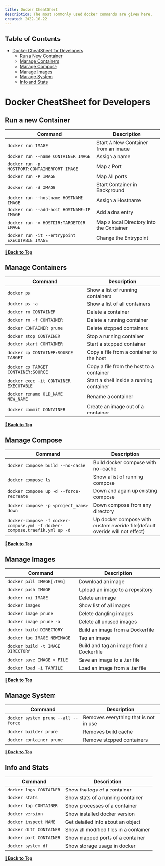 ```yaml
---
title: Docker CheatSheet
description: The most commonly used docker commands are given here.
created: 2022-10-22
---
```


## Table of Contents

- [Docker CheatSheet for Developers](#docker-cheatsheet-for-developers)
  - [Run a New Container](#run-a-new-container) 
  - [Manage Containers](#manage-containers)
  - [Manage Compose](#manage-compose)
  - [Manage Images](#manage-images)
  - [Manage System](#manage-system)
  - [Info and Stats](#info-and-stats)

# Docker CheatSheet for Developers

## Run a new Container

| Command                                        | Description                              |
| ---------------------------------------------- | ---------------------------------------- |
| `docker run IMAGE`                             | Start A New Container from an image      |
| `docker run --name CONTAINER IMAGE`            | Assign a name                            |
| `docker run -p HOSTPORT:CONTAINERPORT IMAGE`   | Map a Port                               |
| `docker run -P IMAGE`                          | Map All ports                            |
| `docker run -d IMAGE`                          | Start Container in Background            |
| `docker run --hostname HOSTNAME IMAGE`         | Assign a Hostname                        |
| `docker run --add-host HOSTNAME:IP IMAGE`      | Add a dns entry                          |
| `docker run -v HOSTDIR:TARGETDIR IMAGE`        | Map a local Directory into the Container |
| `docker run -it --entrypoint EXECUTABLE IMAGE` | Change the Entrypoint                    |

**[🔼Back to Top](#table-of-contents)**

## Manage Containers

| Command                                | Description                              |
| -------------------------------------- | ---------------------------------------- |
| `docker ps`                            | Show a list of running containers        |
| `docker ps -a`                         | Show a list of all containers            |
| `docker rm CONTAINER`                  | Delete a container                       |
| `docker rm -f CONTAINER`               | Delete a running container               |
| `docker CONTAINER prune`               | Delete stopped containers                |
| `docker stop CONTAINER`                | Stop a running container                 |
| `docker start CONTAINER`               | Start a stopped container                |
| `docker cp CONTAINER:SOURCE TARGET`    | Copy a file from a container to the host |
| `docker cp TARGET CONTAINER:SOURCE`    | Copy a file from the host to a container |
| `docker exec -it CONTAINER EXECUTABLE` | Start a shell inside a running container |
| `docker rename OLD_NAME NEW_NAME`      | Rename a container                       |
| `docker commit CONTAINER`              | Create an image out of a container       |

**[🔼Back to Top](#table-of-contents)**

## Manage Compose

| Command                                                                     | Description                              |
| --------------------------------------                                      | ---------------------------------------- |
| `docker compose build --no-cache`                                           | Build docker compose with no-cache       |
| `docker compose ls`                                                         | Show a list of running compose           |
| `docker compose up -d --force-recreate`                                     | Down and again up existing compose       |
| `docker compose -p <project_name> down`                                     | Down compose from any directory          |
| `docker-compose -f docker-compose.yml -f docker-compose.traefik.yml up -d`  | Up docker compose with custom overide file(default overide will not effect) |         |

**[🔼Back to Top](#table-of-contents)**

## Manage Images

| Command                           | Description                              |
| --------------------------------- | ---------------------------------------- |
| `docker pull IMAGE[:TAG]`         | Download an image                        |
| `docker push IMAGE`               | Upload an image to a repository          |
| `docker rmi IMAGE`                | Delete an image                          |
| `docker images`                   | Show list of all images                  |
| `docker image prune`              | Delete dangling images                   |
| `docker image prune -a`           | Delete all unused images                 |
| `docker build DIRECTORY`          | Build an image from a Dockerfile         |
| `docker tag IMAGE NEWIMAGE`       | Tag an image                             |
| `docker build -t IMAGE DIRECTORY` | Build and tag an image from a Dockerfile |
| `docker save IMAGE > FILE`        | Save an image to a .tar file             |
| `docker load -i TARFILE`          | Load an image from a .tar file           |

**[🔼Back to Top](#table-of-contents)**

## Manage System

| Command                           | Description                              |
| --------------------------------- | ---------------------------------------- |
| `docker system prune --all --force` | Removes everything that is not in use  |
| `docker builder prune` | Removes build cache  |
| `docker container prune` | Remove stopped containers  |

**[🔼Back to Top](#table-of-contents)**

## Info and Stats

| Command                 | Description                            |
| ----------------------- | -------------------------------------- |
| `docker logs CONTAINER` | Show the logs of a container           |
| `docker stats`          | Show stats of a running container      |
| `docker top CONTAINER`  | Show processes of a container          |
| `docker version`        | Show installed docker version          |
| `docker inspect NAME`   | Get detailed info about an object      |
| `docker diff CONTAINER` | Show all modified files in a container |
| `docker port CONTAINER` | Show mapped ports of a container       |
| `docker system df`      | Show storage usage in docker           |

**[🔼Back to Top](#table-of-contents)**


